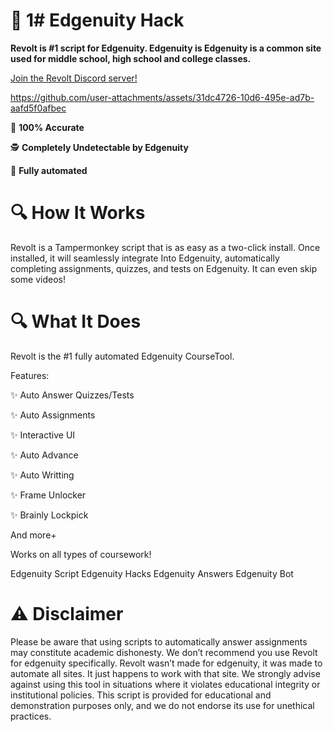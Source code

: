 # 🚀 1# Edgenuity Hack

**Revolt is #1 script for Edgenuity. Edgenuity is Edgenuity is a common site used for middle school, high school and college classes.**

[Join the Revolt Discord server!](https://discord.gg/JqVMfUHzEF)


https://github.com/user-attachments/assets/31dc4726-10d6-495e-ad7b-aafd5f0afbec


🎯 **100% Accurate**

🕵️ **Completely Undetectable by Edgenuity**

🤖 **Fully automated**


# 🔍 How It Works

Revolt is a Tampermonkey script that is as easy as a two-click install. Once installed, it will seamlessly integrate Into Edgenuity, automatically completing assignments, quizzes, and tests on Edgenuity. It can even skip some videos!


# 🔍 What It Does

Revolt is the #1 fully automated Edgenuity CourseTool.

Features:

✨ Auto Answer Quizzes/Tests

✨ Auto Assignments

✨ Interactive UI

✨ Auto Advance

✨ Auto Writting

✨ Frame Unlocker

✨ Brainly Lockpick

And more+

Works on all types of coursework!

Edgenuity Script
Edgenuity Hacks
Edgenuity Answers
Edgenuity Bot

# ⚠️ Disclaimer
Please be aware that using scripts to automatically answer assignments may constitute academic dishonesty. We don’t recommend you use Revolt for edgenuity specifically. Revolt wasn’t made for edgenuity, it was made to automate all sites. It just happens to work with that site. We strongly advise against using this tool in situations where it violates educational integrity or institutional policies. This script is provided for educational and demonstration purposes only, and we do not endorse its use for unethical practices.
